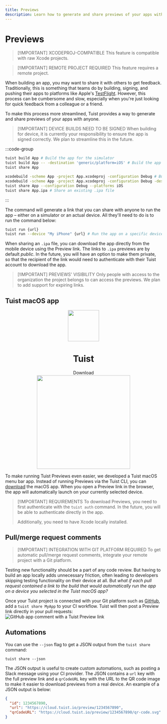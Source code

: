 ```yaml
---
title: Previews
description: Learn how to generate and share previews of your apps with anyone.
---
```


# Previews

> [!IMPORTANT] XCODEPROJ-COMPATIBLE
> This feature is compatible with raw Xcode projects.

> [!IMPORTANT] REMOTE PROJECT REQUIRED
> This feature requires a <LocalizedLink href="/server/introduction/accounts-and-projects">remote project</LocalizedLink>.


When building an app, you may want to share it with others to get feedback.
Traditionally, this is something that teams do by building, signing, and pushing their apps to platforms like Apple's [TestFlight](https://developer.apple.com/testflight/).
However, this process can be cumbersome and slow, especially when you're just looking for quick feedback from a colleague or a friend.

To make this process more streamlined, Tuist provides a way to generate and share previews of your apps with anyone.

> [!IMPORTANT] DEVICE BUILDS NEED TO BE SIGNED
> When building for device, it is currently your responsibility to ensure the app is signed correctly. We plan to streamline this in the future.

:::code-group
```bash [Tuist Project]
tuist build App # Build the app for the simulator
tuist build App -- -destination 'generic/platform=iOS' # Build the app for the device
tuist share App
```
```bash [Xcode Project]
xcodebuild -scheme App -project App.xcodeproj -configuration Debug # Build the app for the simulator
xcodebuild -scheme App -project App.xcodeproj -configuration Debug -destination 'generic/platform=iOS' # Build the app for the device
tuist share App --configuration Debug --platforms iOS
tuist share App.ipa # Share an existing .ipa file
```
:::

The command will generate a link that you can share with anyone to run the app – either on a simulator or an actual device. All they'll need to do is to run the command below:

```bash
tuist run {url}
tuist run --device "My iPhone" {url} # Run the app on a specific device
```

When sharing an `.ipa` file, you can download the app directly from the mobile device using the Preview link.
The links to `.ipa` previews are by default _public_. In the future, you will have an option to make them private, so that the recipient of the link would need to authenticate with their Tuist account to download the app.

> [!IMPORTANT] PREVIEWS' VISIBILITY
> Only people with access to the organization the project belongs to can access the previews. We plan to add support for expiring links.

## Tuist macOS app

<div style="display: flex; flex-direction: column; align-items: center;">
    <img src="/public/logo.png" style="height: 100px;" />
    <h1>Tuist</h1>
    <a href="https://cloud.tuist.io/download" style="text-decoration: none;">Download</a>
    <img src="/images/guides/share/menu-bar-app.png" style="width: 300px;" />
</div>

To make running Tuist Previews even easier, we developed a Tuist macOS menu bar app. Instead of running Previews via the Tuist CLI, you can [download](https://cloud.tuist.io/download) the macOS app. When you open a Preview link in the browser, the app will automatically launch on your currently selected device.

> [!IMPORTANT] REQUIREMENTS
> To download Previews, you need to first authenticate with the `tuist auth` command.
> In the future, you will be able to authenticate directly in the app.
>
> Additionally, you need to have Xcode locally installed.

## Pull/merge request comments

> [!IMPORTANT] INTEGRATION WITH GIT PLATFORM REQUIRED
> To get automatic pull/merge request comments, integrate your <LocalizedLink href="/server/introduction/accounts-and-projects">remote project</LocalizedLink> with a <LocalizedLink href="/server/introduction/integrations#git-platforms">Git platform</LocalizedLink>.

Testing new functionality should be a part of any code review. But having to build an app locally adds unnecessary friction, often leading to developers skipping testing functionality on their device at all. But *what if each pull request contained a link to the build that would automatically run the app on a device you selected in the Tuist macOS app?*

Once your Tuist project is connected with your Git platform such as [GitHub](https://github.com), add a <LocalizedLink href="/cli/share">`tuist share MyApp`</LocalizedLink> to your CI workflow. Tuist will then post a Preview link directly in your pull requests:
![GitHub app comment with a Tuist Preview link](/images/guides/share/github-app-with-preview.png)

## Automations

You can use the `--json` flag to get a JSON output from the `tuist share` command:
```
tuist share --json
```

The JSON output is useful to create custom automations, such as posting a Slack message using your CI provider.
The JSON contains a `url` key with the full preview link and a `qrCodeURL` key with the URL to the QR code image
to make it easier to download previews from a real device. An example of a JSON output is below:
```json
{
  "id": 1234567890,
  "url": "https://cloud.tuist.io/preview/1234567890",
  "qrCodeURL": "https://cloud.tuist.io/preview/1234567890/qr-code.svg"
}
```
